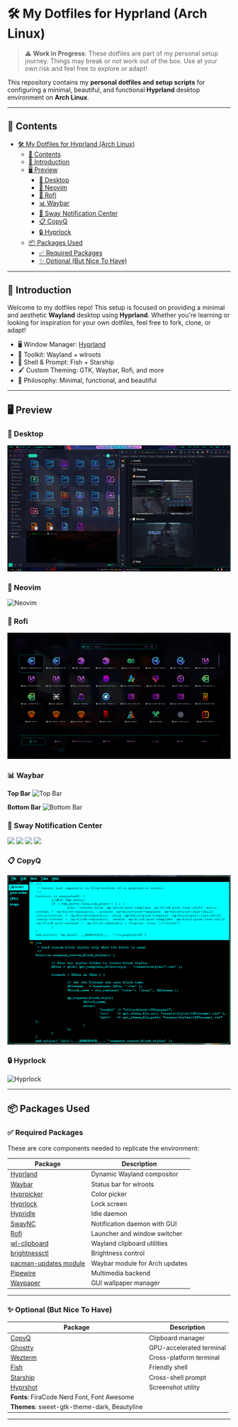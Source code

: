 # 🛠️ My Dotfiles for Hyprland (Arch Linux)

> ⚠️ **Work in Progress**: These dotfiles are part of my personal setup journey. Things may break or not work out of the box. Use at your own risk and feel free to explore or adapt!

This repository contains my **personal dotfiles and setup scripts** for configuring a minimal, beautiful, and functional **Hyprland** desktop environment on **Arch Linux**.

---

## 📁 Contents

- [🛠️ My Dotfiles for Hyprland (Arch Linux)](#️-my-dotfiles-for-hyprland-arch-linux)
  - [📁 Contents](#-contents)
  - [📌 Introduction](#-introduction)
  - [🖥️ Preview](#️-preview)
    - [🌄 Desktop](#-desktop)
    - [📝 Neovim](#-neovim)
    - [🚀 Rofi](#-rofi)
    - [📊 Waybar](#-waybar)
    - [🔔 Sway Notification Center](#-sway-notification-center)
    - [📋 CopyQ](#-copyq)
    - [🔒 Hyprlock](#-hyprlock)
  - [📦 Packages Used](#-packages-used)
    - [✅ Required Packages](#-required-packages)
    - [✨ Optional (But Nice To Have)](#-optional-but-nice-to-have)

---

## 📌 Introduction

Welcome to my dotfiles repo! This setup is focused on providing a minimal and aesthetic **Wayland** desktop using **Hyprland**. Whether you're learning or looking for inspiration for your own dotfiles, feel free to fork, clone, or adapt!

- 🖥️ Window Manager: [Hyprland](https://github.com/vaxerski/Hyprland)
- 🧰 Toolkit: Wayland + wlroots
- 🧪 Shell & Prompt: Fish + Starship
- 🖌️ Custom Theming: GTK, Waybar, Rofi, and more
- 🧠 Philosophy: Minimal, functional, and beautiful

---

## 🖥️ Preview

### 🌄 Desktop
![Desktop](https://github.com/EviLuci/dotfiles/blob/main/screenshots/desktop.png)

### 📝 Neovim
![Neovim](https://github.com/EviLuci/dotfiles/blob/main/screenshots/neovim.png)

### 🚀 Rofi
![Rofi](https://github.com/EviLuci/dotfiles/blob/main/screenshots/rofi-final.png)

### 📊 Waybar

**Top Bar**
![Top Bar](https://github.com/EviLuci/dotfiles/blob/main/screenshots/top-bar.png)

**Bottom Bar**
![Bottom Bar](https://github.com/EviLuci/dotfiles/blob/main/screenshots/bottom-bar.png)

### 🔔 Sway Notification Center

<p float="left">
  <img src="https://github.com/EviLuci/dotfiles/blob/main/screenshots/swaync.png" width="150"/>
  <img src="https://github.com/EviLuci/dotfiles/blob/main/screenshots/swaync_menu.png" width="150"/>
  <img src="https://github.com/EviLuci/dotfiles/blob/main/screenshots/swaync_menu2.png" width="150"/>
  <img src="https://github.com/EviLuci/dotfiles/blob/main/screenshots/swaync_mpris.png" width="150"/>
</p>

### 📋 CopyQ
![CopyQ](https://github.com/EviLuci/dotfiles/blob/main/screenshots/CopyQ.png)

### 🔒 Hyprlock
![Hyprlock](https://github.com/EviLuci/dotfiles/blob/main/screenshots/hyprlock.png)

---

## 📦 Packages Used

### ✅ Required Packages

These are core components needed to replicate the environment:

| Package                                                                           | Description                    |
| --------------------------------------------------------------------------------- | ------------------------------ |
| [Hyprland](https://github.com/vaxerski/Hyprland)                                  | Dynamic Wayland compositor     |
| [Waybar](https://github.com/Alexays/Waybar)                                       | Status bar for wlroots         |
| [Hyprpicker](https://github.com/hyprwm/hyprpicker)                                | Color picker                   |
| [Hyprlock](https://github.com/hyprwm/hyprlock)                                    | Lock screen                    |
| [Hypridle](https://github.com/hyprwm/hypridle)                                    | Idle daemon                    |
| [SwayNC](https://github.com/ErikReider/SwayNotificationCenter)                    | Notification daemon with GUI   |
| [Rofi](https://github.com/in0ni/rofi-wayland)                                     | Launcher and window switcher   |
| [wl-clipboard](https://github.com/bugaevc/wl-clipboard)                           | Wayland clipboard utilities    |
| [brightnessctl](https://github.com/Hummer12007/brightnessctl)                     | Brightness control             |
| [pacman-updates module](https://github.com/coffebar/waybar-module-pacman-updates) | Waybar module for Arch updates |
| [Pipewire](https://github.com/PipeWire/pipewire)                                  | Multimedia backend             |
| [Waypaper](https://github.com/anufrievroman/waypaper)                             | GUI wallpaper manager          |

---

### ✨ Optional (But Nice To Have)

| Package                                           | Description              |
| ------------------------------------------------- | ------------------------ |
| [CopyQ](https://hluk.github.io/CopyQ/)            | Clipboard manager        |
| [Ghostty](https://github.com/ghostty-org/ghostty) | GPU-accelerated terminal |
| [Wezterm](https://wezfurlong.org/wezterm/)        | Cross-platform terminal  |
| [Fish](https://github.com/fish-shell/fish-shell)  | Friendly shell           |
| [Starship](https://github.com/starship/starship)  | Cross-shell prompt       |
| [Hyprshot](https://github.com/Gustash/Hyprshot)   | Screenshot utility       |
| **Fonts**: FiraCode Nerd Font, Font Awesome       |
| **Themes**: sweet-gtk-theme-dark, Beautyline      |

---
